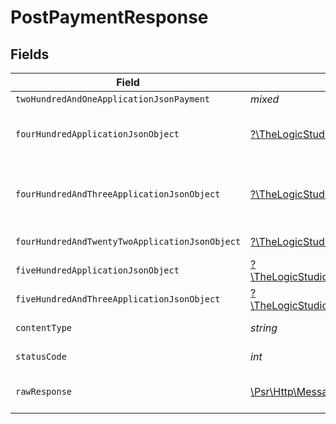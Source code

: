 # PostPaymentResponse


## Fields

| Field                                                                                                                                                                | Type                                                                                                                                                                 | Required                                                                                                                                                             | Description                                                                                                                                                          |
| -------------------------------------------------------------------------------------------------------------------------------------------------------------------- | -------------------------------------------------------------------------------------------------------------------------------------------------------------------- | -------------------------------------------------------------------------------------------------------------------------------------------------------------------- | -------------------------------------------------------------------------------------------------------------------------------------------------------------------- |
| `twoHundredAndOneApplicationJsonPayment`                                                                                                                             | *mixed*                                                                                                                                                              | :heavy_minus_sign:                                                                                                                                                   | Payment Created                                                                                                                                                      |
| `fourHundredApplicationJsonObject`                                                                                                                                   | [?\TheLogicStudio\ExactPayments\Models\Operations\PostPaymentResponseBody](../../Models/Operations/PostPaymentResponseBody.md)                                       | :heavy_minus_sign:                                                                                                                                                   | **Bad Request**\<br/>When there are errors in the payload<br/>                                                                                                       |
| `fourHundredAndThreeApplicationJsonObject`                                                                                                                           | [?\TheLogicStudio\ExactPayments\Models\Operations\PostPaymentPaymentsResponseBody](../../Models/Operations/PostPaymentPaymentsResponseBody.md)                       | :heavy_minus_sign:                                                                                                                                                   | **Access Denied**\<br/>Credentials supplied do not grant access to the requested resource.<br/>                                                                      |
| `fourHundredAndTwentyTwoApplicationJsonObject`                                                                                                                       | [?\TheLogicStudio\ExactPayments\Models\Operations\PostPaymentPaymentsResponseResponseBody](../../Models/Operations/PostPaymentPaymentsResponseResponseBody.md)       | :heavy_minus_sign:                                                                                                                                                   | **Unprocessable Content**<br/>                                                                                                                                       |
| `fiveHundredApplicationJsonObject`                                                                                                                                   | [?\TheLogicStudio\ExactPayments\Models\Operations\PostPaymentPaymentsResponse500ResponseBody](../../Models/Operations/PostPaymentPaymentsResponse500ResponseBody.md) | :heavy_minus_sign:                                                                                                                                                   | **Internal Server Error**<br/>                                                                                                                                       |
| `fiveHundredAndThreeApplicationJsonObject`                                                                                                                           | [?\TheLogicStudio\ExactPayments\Models\Operations\PostPaymentPaymentsResponse503ResponseBody](../../Models/Operations/PostPaymentPaymentsResponse503ResponseBody.md) | :heavy_minus_sign:                                                                                                                                                   | **Service Unavailable**<br/>                                                                                                                                         |
| `contentType`                                                                                                                                                        | *string*                                                                                                                                                             | :heavy_check_mark:                                                                                                                                                   | HTTP response content type for this operation                                                                                                                        |
| `statusCode`                                                                                                                                                         | *int*                                                                                                                                                                | :heavy_check_mark:                                                                                                                                                   | HTTP response status code for this operation                                                                                                                         |
| `rawResponse`                                                                                                                                                        | [\Psr\Http\Message\ResponseInterface](https://www.php-fig.org/psr/psr-7/#33-psrhttpmessageresponseinterface)                                                         | :heavy_minus_sign:                                                                                                                                                   | Raw HTTP response; suitable for custom response parsing                                                                                                              |